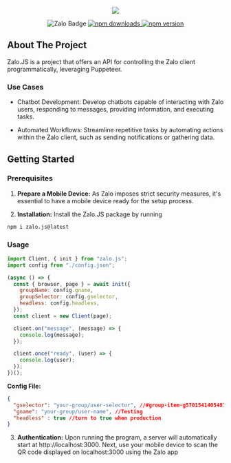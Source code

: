 
<div align="center">
<p>
<img src="https://raw.github.com/potherca-blog/StackOverflow/master/question.13808020.include-an-svg-hosted-on-github-in-markdown/controllers_brief.svg">

</p>
<a>
<img src="https://img.shields.io/badge/Zalo-Join-5bc0de?style=for-the-badge)" alt="Zalo Badge">
</a>
<a href="https://www.npmjs.com/package/zalojs">
  <img src="https://img.shields.io/npm/dt/zalojs?style=for-the-badge)" alt="npm downloads">
</a>
<a href="https://www.npmjs.com/package/zalojs">
  <img src="https://img.shields.io/npm/v/zalojs?style=for-the-badge)" alt="npm version">
</a>

</div>

<!-- ABOUT THE PROJECT -->
## About The Project
Zalo.JS is a project that offers an API for controlling the Zalo client programmatically, leveraging Puppeteer.

<!-- GETTING STARTED -->
### Use Cases
- Chatbot Development: Develop chatbots capable of interacting with Zalo users, responding to messages, providing information, and executing tasks.

- Automated Workflows: Streamline repetitive tasks by automating actions within the Zalo client, such as sending notifications or gathering data.

## Getting Started

### Prerequisites

1. **Prepare a Mobile Device:** As Zalo imposes strict security measures, it's essential to have a mobile device ready for the setup process.

2. **Installation:** Install the Zalo.JS package by running 
  ```sh
  npm i zalo.js@latest
  ```

<!-- USAGE EXAMPLES -->
### Usage

```js
import Client, { init } from "zalo.js";
import config from "./config.json";

(async () => {
  const { browser, page } = await init({
    groupName: config.gname,
    groupSelector: config.gselector,
    headless: config.headless,
  });
  const client = new Client(page);

  client.on("message", (message) => {
    console.log(message);
  });

  client.once("ready", (user) => {
    console.log(user);
  });
})();
```
**Config File:**
```json
{
  "gselector": "your-group/user-selector", //#group-item-g5701541405487732670
  "gname": "your-group/user-name", //Testing
  "headless" : true //turn to true when production
}
```

3. **Authentication:** Upon running the program, a server will automatically start at http://localhost:3000. Next, use your mobile device to scan the QR code displayed on localhost:3000 using the Zalo app
